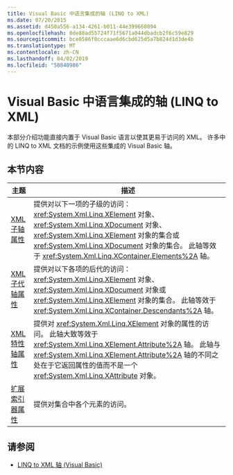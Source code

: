 ```yaml
---
title: Visual Basic 中语言集成的轴 (LINQ to XML)
ms.date: 07/20/2015
ms.assetid: d450a556-a134-4261-b011-44e399660894
ms.openlocfilehash: 0de88ad55724f71f5671a044dbadcb2f6c59e829
ms.sourcegitcommit: bce0586f0cccaae6d6cbd625d5a7b824d1d3de4b
ms.translationtype: MT
ms.contentlocale: zh-CN
ms.lasthandoff: 04/02/2019
ms.locfileid: "58840986"
---
```

# <a name="language-integrated-axes-in-visual-basic-linq-to-xml"></a>Visual Basic 中语言集成的轴 (LINQ to XML)
本部分介绍功能直接内置于 Visual Basic 语言以使其更易于访问的 XML。 许多中的 LINQ to XML 文档的示例使用这些集成的 Visual Basic 轴。  
  
## <a name="in-this-section"></a>本节内容  
  
|主题|描述|  
|-----------|-----------------|  
|[XML 子轴属性](../../../../visual-basic/language-reference/xml-axis/xml-child-axis-property.md)|提供对以下一项的子级的访问：<xref:System.Xml.Linq.XElement> 对象、<xref:System.Xml.Linq.XDocument> 对象、<xref:System.Xml.Linq.XElement> 对象的集合或 <xref:System.Xml.Linq.XDocument> 对象的集合。 此轴等效于 <xref:System.Xml.Linq.XContainer.Elements%2A> 轴。|  
|[XML 子代轴属性](../../../../visual-basic/language-reference/xml-axis/xml-descendant-axis-property.md)|提供对以下各项的后代的访问：<xref:System.Xml.Linq.XElement> 对象、<xref:System.Xml.Linq.XDocument> 对象或 <xref:System.Xml.Linq.XElement> 对象的集合。 此轴等效于 <xref:System.Xml.Linq.XContainer.Descendants%2A> 轴。|  
|[XML 特性轴属性](../../../../visual-basic/language-reference/xml-axis/xml-attribute-axis-property.md)|提供对 <xref:System.Xml.Linq.XElement> 对象的属性的访问。 此轴大致等效于 <xref:System.Xml.Linq.XElement.Attribute%2A> 轴。 此轴与 <xref:System.Xml.Linq.XElement.Attribute%2A> 轴的不同之处在于它返回属性的值而不是一个 <xref:System.Xml.Linq.XAttribute> 对象。|  
|[扩展索引器属性](../../../../visual-basic/language-reference/xml-axis/extension-indexer-property.md)|提供对集合中各个元素的访问。|  
  
## <a name="see-also"></a>请参阅

- [LINQ to XML 轴 (Visual Basic)](../../../../visual-basic/programming-guide/concepts/linq/linq-to-xml-axes.md)

